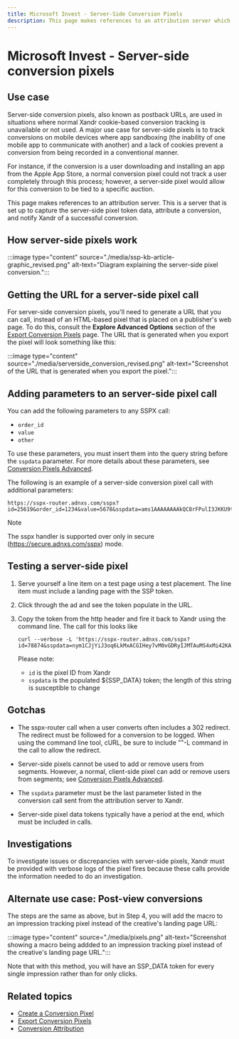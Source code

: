 ```yaml
---
title: Microsoft Invest - Server-Side Conversion Pixels
description: This page makes references to an attribution server which is set up to capture the server-side pixel token data, attribute a conversion, and inform about a successful conversion.
---
```


# Microsoft Invest - Server-side conversion pixels

## Use case

Server-side conversion pixels, also known as postback URLs, are used in situations where normal Xandr cookie-based
conversion tracking is unavailable or not used. A major use case for server-side pixels is to track conversions on mobile devices where app sandboxing (the inability of one mobile app to communicate with another) and a lack of cookies prevent a conversion from being recorded in a conventional manner.

For instance, if the conversion is a user downloading and installing an app from the Apple App Store, a normal conversion pixel could not track a user completely through this process; however, a server-side pixel would allow for this conversion to be tied to a specific auction.

This page makes references to an attribution server. This is a server that is set up to capture the server-side pixel token data, attribute a conversion, and notify Xandr of a successful conversion.

## How server-side pixels work

:::image type="content" source="./media/ssp-kb-article-graphic_revised.png" alt-text="Diagram explaining the server-side pixel conversion.":::

## Getting the URL for a server-side pixel call

For server-side conversion pixels, you'll need to generate a URL that you can call, instead of an HTML-based pixel that is placed on a publisher's web page. To do this, consult the **Explore Advanced Options** section of the [Export Conversion
Pixels](./export-conversion-pixels.md) page. The URL that is generated when you export the pixel will look something like this:

:::image type="content" source="./media/serverside_conversion_revised.png" alt-text="Screenshot of the URL that is generated when you export the pixel.":::

## Adding parameters to an server-side pixel call

You can add the following parameters to any SSPX call:

- `order_id`
- `value`
- `other`

To use these parameters, you must insert them into the query string before the `sspdata` parameter. For more details about these parameters, see [Conversion Pixels Advanced](./conversion-pixels-advanced.md).

The following is an example of a server-side conversion pixel call with additional parameters:

``` pre
https://sspx-router.adnxs.com/sspx?id=25619&order_id=1234&value=5678&sspdata=ams1AAAAAAAAkQC8rFPulI3JKKU9tUKckv1Oj1WFMAAAAAGULAAA3AAAAUQIAAD4AAA 
```

> [!NOTE]
> The sspx handler is supported over only in secure (https://secure.adnxs.com/sspx) mode.

## Testing a server-side pixel

1. Serve yourself a line item on a test page using a test placement. The line item must include a landing page with the SSP token.

1. Click through the ad and see the token populate in the URL.

1. Copy the token from the http header and fire it back to Xandr using the command line. The call for this looks like

    ``` pre
    curl --verbose -L 'https://sspx-router.adnxs.com/sspx?id=78874&sspdata=nym1CJjYiJ3oq6LkMxACGIHey7vM0vGDRyIJMTAuMS4xMi42KAE.' 
    ```

    Please note:

    - `id` is the pixel ID from Xandr
    - `sspdata` is the populated ${SSP_DATA} token; the length of this
      string is susceptible to change

## Gotchas

- The sspx-router call when a user converts often includes a 302 redirect. The redirect must be followed for a conversion to be logged. When using the command line tool, cURL, be sure to include ""-L command in the call to allow the redirect.

- Server-side pixels cannot be used to add or remove users from segments. However, a normal, client-side pixel can add or remove users from segments; see [Conversion Pixels Advanced](./conversion-pixels-advanced.md).

- The `sspdata` parameter must be the last parameter listed in the conversion call sent from the attribution server to Xandr.

- Server-side pixel data tokens typically have a period at the end, which must be included in calls.

## Investigations

To investigate issues or discrepancies with server-side pixels, Xandr must be provided with verbose logs of the pixel fires because these calls provide the information needed to do an investigation.

## Alternate use case: Post-view conversions

The steps are the same as above, but in Step 4, you will add the macro to an impression tracking pixel instead of the creative's landing page URL:

:::image type="content" source="./media/pixels.png" alt-text="Screenshot showing a macro being addded to an impression tracking pixel instead of the creative's landing page URL.":::

Note that with this method, you will have an SSP_DATA token for every single impression rather than for only clicks.

## Related topics

- [Create a Conversion Pixel](./create-a-conversion-pixel.md)
- [Export Conversion Pixels](./export-conversion-pixels.md)
- [Conversion Attribution](./conversion-attribution.md)
